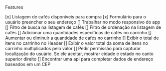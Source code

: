Features

[x] Listagem de cafés disponíveis para compra
[x] Formulário para o usuário preencher o seu endereço
[] Trabalhar no modo responsivo do app
[] Filtro de busca na listagem de cafés
[] Filtro de ordenação na listagem de cafés
[] Adicionar uma quantidades específicas de cafés no carrinho
[] Aumentar ou diminuir a quantidade de cafés no carrinho
[] Exibir o total de itens no carrinho no Header
[] Exibir o valor total da soma de itens no carrinho multiplicados pelo valor
[] Pedir permissão para capturar localização do usuário. Se ele aceitar, mostrar cidade e estado no canto superior direito
[] Encontrar uma api para completar dados de endereço baseados em um CEP